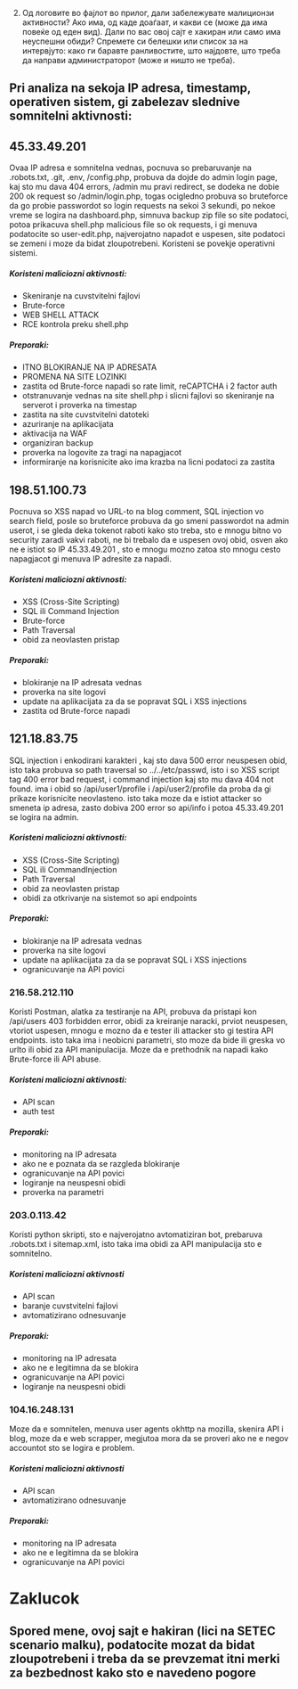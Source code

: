 2. Од логовите во фајлот во прилог, дали забележувате малиционзи активности? Ако има, од каде доаѓаат, и какви се (може да има повеќе од еден вид). Дали по вас овој сајт е хакиран или само има неуспешни обиди? Спремете си белешки или список за на интервјуто: како ги баравте ранливостите, што најдовте, што треба да направи администраторот (може и ништо не треба).

## Pri analiza na sekoja IP adresa, timestamp, operativen sistem, gi zabelezav slednive somnitelni aktivnosti:

## 45.33.49.201
Ovaa IP adresa e somnitelna vednas, pocnuva so prebaruvanje na .robots.txt, .git, .env, /config.php, probuva da dojde do admin login page, kaj sto mu dava 404 errors, /admin mu pravi redirect, se dodeka ne dobie 200 ok request so /admin/login.php, togas ocigledno probuva so bruteforce da go probie passwordot so login requests na sekoi 3 sekundi, po nekoe vreme se logira na dashboard.php, simnuva backup zip file so site podatoci, potoa prikacuva shell.php malicious file so ok requests, i gi menuva podatocite so user-edit.php, najverojatno napadot e uspesen, site podatoci se zemeni i moze da bidat zloupotrebeni. Koristeni se povekje operativni sistemi.
##### Koristeni maliciozni aktivnosti: 
- Skeniranje na cuvstvitelni fajlovi
- Brute-force
- WEB SHELL ATTACK
- RCE kontrola preku shell.php
##### Preporaki: 
- ITNO BLOKIRANJE NA IP ADRESATA
- PROMENA NA SITE LOZINKI
- zastita od Brute-force napadi so rate limit, reCAPTCHA i 2 factor auth
- otstranuvanje vednas na site shell.php i slicni fajlovi so skeniranje na serverot i proverka na timestap
- zastita na site cuvstvitelni datoteki
- azuriranje na aplikacijata
- aktivacija na WAF
- organiziran backup
- proverka na logovite za tragi na napagjacot
- informiranje na korisnicite ako ima krazba na licni podatoci za zastita

## 198.51.100.73
Pocnuva so XSS napad vo URL-to na blog comment, SQL injection vo search field, posle so bruteforce probuva da go smeni passwordot na admin userot, i se gleda deka tokenot raboti kako sto treba, sto e mnogu bitno vo security zaradi vakvi raboti, ne bi trebalo da e uspesen ovoj obid, osven ako ne e istiot so IP 45.33.49.201 , sto e mnogu mozno zatoa sto mnogu cesto napagjacot gi menuva IP adresite za napadi.
##### Koristeni maliciozni aktivnosti: 
- XSS (Cross-Site Scripting)
- SQL ili Command Injection
- Brute-force
- Path Traversal
- obid za neovlasten pristap
##### Preporaki: 
- blokiranje na IP adresata vednas
- proverka na site logovi
- update na aplikacijata za da se popravat SQL i XSS injections
- zastita od Brute-force napadi

## 121.18.83.75
SQL injection i enkodirani karakteri , kaj sto dava 500 error neuspesen obid, isto taka probuva so path traversal so ../../etc/passwd, isto i so XSS script tag 400 error bad request, i command injection kaj sto mu dava 404 not found. ima i obid so /api/user1/profile i /api/user2/profile da proba da gi prikaze korisnicite neovlasteno. isto taka moze da e istiot attacker so smeneta ip adresa, zasto dobiva 200 error so api/info i potoa 45.33.49.201 se logira na admin.
##### Koristeni maliciozni aktivnosti: 
- XSS (Cross-Site Scripting)
- SQL ili CommandInjection
- Path Traversal
- obid za neovlasten pristap
- obidi za otkrivanje na sistemot so api endpoints
##### Preporaki: 
- blokiranje na IP adresata vednas
- proverka na site logovi
- update na aplikacijata za da se popravat SQL i XSS injections
- ogranicuvanje na API povici

### 216.58.212.110
Koristi Postman, alatka za testiranje na API, probuva da pristapi kon /api/users 403 forbidden error, obidi za kreiranje naracki, prviot neuspesen, vtoriot uspesen, mnogu e mozno da e tester ili attacker sto gi testira API endpoints. isto taka ima i neobicni parametri, sto moze da bide ili greska vo urlto ili obid za API manipulacija. Moze da e prethodnik na napadi kako Brute-force ili API abuse.
##### Koristeni maliciozni aktivnosti: 
- API scan
- auth test
##### Preporaki: 
- monitoring na IP adresata
- ako ne e poznata da se razgleda blokiranje
- ogranicuvanje na API povici
- logiranje na neuspesni obidi
- proverka na parametri

### 203.0.113.42
Koristi python skripti, sto e najverojatno avtomatiziran bot, prebaruva .robots.txt i sitemap.xml, isto taka ima obidi za API manipulacija sto e somnitelno.
##### Koristeni maliciozni aktivnosti
- API scan
- baranje cuvstvitelni fajlovi
- avtomatizirano odnesuvanje
##### Preporaki: 
- monitoring na IP adresata
- ako ne e legitimna da se blokira
- ogranicuvanje na API povici
- logiranje na neuspesni obidi

### 104.16.248.131
Moze da e somnitelen, menuva user agents okhttp na mozilla, skenira API i blog, moze da e web scrapper, megjutoa mora da se proveri ako ne e negov accountot sto se logira e problem.
##### Koristeni maliciozni aktivnosti
- API scan
- avtomatizirano odnesuvanje
##### Preporaki: 
- monitoring na IP adresata
- ako ne e legitimna da se blokira
- ogranicuvanje na API povici

# Zaklucok

## Spored mene, ovoj sajt e hakiran (lici na SETEC scenario malku), podatocite mozat da bidat zloupotrebeni i treba da se prevzemat itni merki za bezbednost kako sto e navedeno pogore
